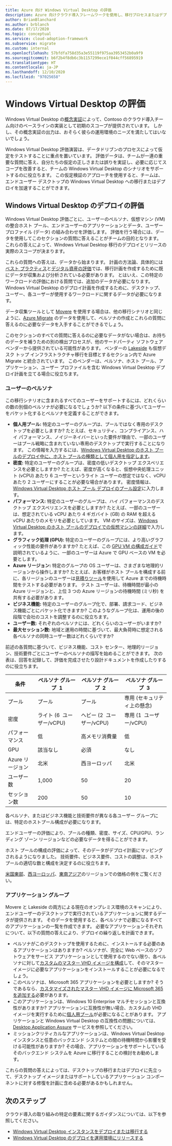 ```yaml
---
title: Azure 向け Windows Virtual Desktop の評価
description: Azure 向けクラウド導入フレームワークを使用し、移行プロセスまたはデプロイ プロセスを加速するベストプラクティスを使用して Windows Virtual Desktop の移行シナリオを評価します。
author: BrianBlanchard
ms.author: brblanch
ms.date: 07/17/2020
ms.topic: conceptual
ms.service: cloud-adoption-framework
ms.subservice: migrate
ms.custom: internal
ms.openlocfilehash: 57bfdfa758d35a3e55119f975aa3953452b0a9f9
ms.sourcegitcommit: b6f2b4f8db6c3b1157299ece1f044cff56895919
ms.translationtype: HT
ms.contentlocale: ja-JP
ms.lasthandoff: 12/10/2020
ms.locfileid: "97025658"
---
```

# <a name="windows-virtual-desktop-assessment"></a>Windows Virtual Desktop の評価

Windows Virtual Desktop の[概念実証](./proof-of-concept.md)によって、Contoso のクラウド導入チーム向けのベースラインの実装として初期のスコープが提供されています。 しかし、その概念実証の出力は、おそらく彼らの運用環境のニーズを満たしてはいないでしょう。

Windows Virtual Desktop 評価演習は、データドリブンのプロセスによって仮定をテストすることに重点を置いています。 評価データは、チームが一連の重要な質問に答え、自分たちの仮定の正しさまたは誤りを実証し、必要に応じてスコープを改善すると、チームの Windows Virtual Desktop のシナリオをサポートするのに役立ちます。 この仮定検証のアプローチを使用すると、チームは、エンドユーザー デスクトップの Windows Virtual Desktop への移行またはデプロイを加速することができます。

## <a name="assess-windows-virtual-desktop-deployments"></a>Windows Virtual Desktop のデプロイの評価

Windows Virtual Desktop 評価ごとに、ユーザーのペルソナ、仮想マシン (VM) の整合ホスト プール、エンドユーザーのアプリケーションとデータ、ユーザー プロファイル (データ) の組み合わせを評価します。 評価を行う場合には、データを使用してこのセクションの質問に答えることがチームの目的となります。 これらの答えによって、Windows Virtual Desktop 移行のデプロイとリリースの実際のスコープが決まります。

これらの質問への答えは、データから始まります。 計画の方法論、具体的には[ベスト プラクティス](../../plan/index.md)と[デジタル資産の評価](../../digital-estate/index.md)では、移行計画を作成するために既にデータが収集および分析されている必要があります。 とはいえ、この特定のワークロードの評価における質問では、追加のデータが必要になります。 Windows Virtual Desktop のデプロイ計画を作成するために、デスクトップ、ユーザー、各ユーザーが使用するワークロードに関するデータが必要になります。

データ収集ツールとして [Movere](/azure/migrate/migrate-services-overview#movere) を使用する場合は、他の移行シナリオと同じように、[Azure Migrate](/azure/migrate) のデータを使用して、ペルソナの作成とこれらの質問に答えるのに必要なデータを入手することができるでしょう。

このセクションのすべての質問に答えるのに必要なデータがない場合は、お持ちのデータを補うための別の検出プロセスが、他のサードパーティ ソフトウェア ベンダーから提供されている可能性があります。 ベンダーの [Lakeside](/azure/migrate/migrate-services-overview#isv-integration) も仮想デスク トップ インフラストラクチャ移行を目標とするセクション内で Azure Migrate と統合されています。 このベンダーは、ペルソナ、ホスト プール、アプリケーション、ユーザー プロファイルを含む Windows Virtual Desktop デプロイ計画を立てる場合に役立ちます。

### <a name="user-personas"></a>ユーザーのペルソナ

この移行シナリオに含まれるすべてのユーザーをサポートするには、どれくらいの数の別個のペルソナが必要になるでしょうか? 以下の条件に基づいてユーザーをバケット化するとペルソナを定義することができます。

- **個人用プール:** 特定のユーザーのグループは、プールではなく専用のデスクトップを必要としますか? たとえば、セキュリティ、コンプライアンス、ハイ パフォーマンス、ノイジーネイバーといった要件が理由で、一部のユーザーはプール戦略に含まれていない専用のデスクトップで実行することになります。 この情報を入力するには、[Windows Virtual Desktop のホスト プールのデプロイ中に、ホスト プールの種類として個人用を指定します](/azure/virtual-desktop/create-host-pools-azure-marketplace#begin-the-host-pool-setup-process)。
- **密度:** 特定のユーザーのグループは、密度の低いデスクトップ エクスペリエンスを必要としますか? たとえば、密度が高くなると、仮想中央処理ユニット (vCPU) あたり 6 ユーザーというライト ユーザーの想定ではなく、vCPU あたり 2 ユーザーにすることが必要な場合があります。 密度情報は、[ Windows Virtual Desktop ホスト プール デプロイのプール設定](/azure/virtual-desktop/create-host-pools-azure-marketplace#begin-the-host-pool-setup-process)に入力します。
- **パフォーマンス:** 特定のユーザーのグループは、ハイ パフォーマンスのデスクトップ エクスペリエンスを必要としますか? たとえば、一部のユーザーは、想定されている vCPU あたり 4&nbsp;ギガバイト (GB) の RAM を超える vCPU あたりのメモリを必要としています。 VM のサイズは、[Windows Virtual Desktop のホスト プールのデプロイでの仮想マシンの詳細](/azure/virtual-desktop/create-host-pools-azure-marketplace#virtual-machine-details)で入力します。
- **グラフィック処理 (GPU):** 特定のユーザーのグループには、より高いグラフィック性能の要件がありますか? たとえば、この [GPU VM の構成ガイド](/azure/virtual-desktop/configure-vm-gpu)で説明されているように、一部のユーザーは Azure で GPU ベースの VM を必要とします。
- **Azure リージョン:** 特定のグループの OS ユーザーは、さまざまな地理的リージョンから操作しますか? たとえば、お客様がホスト プールを構成する前に、各リージョンのユーザーは[見積りツール](https://azure.microsoft.com/services/virtual-desktop/assessment/#estimation-tool)を使用して Azure までの待機時間をテストする必要があります。 テスト ユーザーは、待機時間が最小の Azure リージョンと、上位 3 つの Azure リージョンの待機時間 (ミリ秒) を共有する必要があります。
- **ビジネス機能:** 特定のユーザーのグループ化で、部署、請求コード、ビジネス機能ごとにバケット化できますか? このようなグループ化は、運用の後の段階で会社のコストを調整するのに役立ちます。
- **ユーザー数:** それぞれのペルソナには、どれくらいのユーザーがいますか?
- **最大セッション数:** 地域と運用の時間に基づいて、最大負荷時に想定される各ペルソナの同時ユーザー数はどれくらいですか?

前述の各質問に基づいて、ビジネス機能、コスト センター、地理的リージョン、技術要件ごとにユーザーのペルソナの描写を始めることができます。 次の表は、回答を記録して、評価を完成させたり設計ドキュメントを作成したりするのに役立ちます。

| 条件  | ペルソナ グループ&nbsp; 1  | ペルソナ グループ&nbsp; 2  | ペルソナ グループ&nbsp; 3  |
|---------|---------|---------|---------|
| プール  | プール | プール | 専用 (セキュリティ上の懸念) |
| 密度 | ライト (6&nbsp; ユーザー/vCPU) | ヘビー (2&nbsp; ユーザー/vCPU) | 専用 (1&nbsp; ユーザー/vCPU) |
| パフォーマンス | 低 | 高メモリ消費量 | 低 |
| GPU | 該当なし | 必須 | なし |
| Azure リージョン | 北米 | 西ヨーロッパ | 北米 |
| ユーザー数 | 1,000 | 50 | 20 |
| セッション数 | 200 | 50 | 10 |

各ペルソナ、またはビジネス機能と技術要件が異なる各ユーザー グループには、特定のホストプール構成が必要になります。

エンドユーザーの評価により、プールの種類、密度、サイズ、CPU/GPU、ランディング ゾーン リージョンなどの必要なデータを得ることができます。

ホスト プールの構成の評価によって、そのデータがデプロイ計画にマッピングされるようになりました。 技術要件、ビジネス要件、コストの調整は、ホスト プールの適切な数と構成を決定するのに役立ちます。

[米国東部](https://azure.com/e/448606254c9a44f88798892bb8e0ef3c)、[西ヨーロッパ](https://azure.com/e/61a376d5f5a641e8ac31d1884ade9e55)、[東南アジア](https://azure.com/e/7cf555068922461587d0aa99a476f926)のリージョンでの価格の例をご覧ください。

### <a name="application-groups"></a>アプリケーション グループ

Movere と Lakeside の両方による現在のオンプレミス環境のスキャンにより、エンドユーザーのデスクトップで実行されているアプリケーションに関するデータが提供されます。 そのデータを使用すると、各ペルソナで必要になるすべてのアプリケーションの一覧を作成できます。 必要なアプリケーションそれぞれについて、以下の質問の答えにより、デプロイの繰り返しを計画できます。

- ペルソナがこのデスクトップを使用するために、インストールする必要のあるアプリケーションはありますか? ペルソナが、完全に Web ベースのソフトウェアをサービス アプリケーションとして使用するのでない限り、各ペルソナに対して[カスタムのマスター VHD イメージを構成](/azure/virtual-desktop/set-up-customize-master-image)して、そのマスター イメージに必要なアプリケーションをインストールすることが必要になるでしょう。
- このペルソナは、Microsoft 365 アプリケーションを必要としますか? そうであるなら、[カスタマイズされたマスター VHD イメージに Microsoft 365 を追加する](/azure/virtual-desktop/install-office-on-wvd-master-image)必要があります。
- このアプリケーションは、Windows&nbsp;10 Enterprise マルチセッションと互換性がありますか? アプリケーションに互換性が無い場合、カスタムの VHD イメージを実行するために[個人用プール](/azure/virtual-desktop/configure-host-pool-personal-desktop-assignment-type)が必要になることがあります。 アプリケーションと Windows Virtual Desktop の互換性の問題については、[Desktop Application Assure](/fasttrack/win-10-app-assure-assistance-offered) サービスを参照してください。
- ミッションクリティカルなアプリケーションは、Windows Virtual Desktop インスタンスと任意のバックエンド システムとの間の待機時間から影響を受ける可能性がありますか? その場合、アプリケーションをサポートしているそのバックエンド システムを Azure に移行することの検討をお勧めします。

これらの質問の答えによっては、デスクトップの移行またはデプロイに先立って、デスクトップ イメージまたはサポートしているアプリケーション コンポーネントに対する修復を計画に含める必要があるかもしれません。

## <a name="next-steps"></a>次のステップ

クラウド導入の取り組みの特定の要素に関するガイダンスについては、以下を参照してください。

- [Windows Virtual Desktop インスタンスをデプロイまたは移行する](./migrate-deploy.md)
- [Windows Virtual Desktop のデプロイを運用環境にリリースする](./migrate-release.md)
